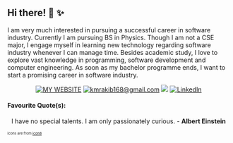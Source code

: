 <!--
### Hi there 👋


**kazi-rakib/kazi-rakib** is a ✨ _special_ ✨ repository because its `README.md` (this file) appears on your GitHub profile.

Here are some ideas to get you started:

- 🔭 I’m currently working on ...
- 🌱 I’m currently learning ...
- 👯 I’m looking to collaborate on ...
- 🤔 I’m looking for help with ...
- 💬 Ask me about ...
- 📫 How to reach me: ...
- 😄 Pronouns: ...
- ⚡ Fun fact: ...
-->


## Hi there! 👋 ✨
I am very much interested in pursuing a successful career in software industry. Currently I am pursuing BS in Physics. Though I am not a CSE major, I engage myself in learning new technology regarding software industry whenever I can manage time. Besides academic study, I love to explore vast knowledge in programming, software development and computer engineering. As soon as my bachelor programme ends, I want to start a promising career in software industry.


<p align="center">
	<a href="https://kazi-rakib.github.io"><img src="https://img.icons8.com/color/48/000000/github-2.png" alt="MY WEBSITE"></a>
	<a href="mailto:kmrakib168@gmail.com"><img src="https://img.icons8.com/color/48/000000/gmail.png" alt="kmrakib168@gmail.com" /></a>
	<a href="https://twitter.com/KaziRakibH"><img src="https://img.icons8.com/color/48/000000/twitter.png" /></a>
	<a href="https://www.linkedin.com/in/kazi-rakib"><img src="https://img.icons8.com/color/48/000000/linkedin.png" alt="LinkedIn"></a>
</p>

#### Favourite Quote(s): 
<p align="center">
	I have no special talents. I am only passionately curious.
	- <strong>Albert Einstein</strong>
</p>

<p style="font-size:8px;">
	icons are from <a href="https://icons8.com/">icon8</a>
</p>
